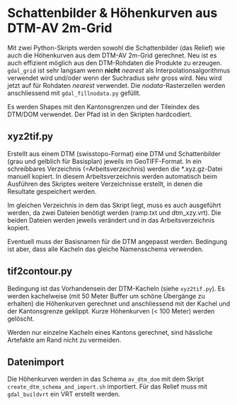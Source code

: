 Schattenbilder & Höhenkurven aus DTM-AV 2m-Grid
===============================================

Mit zwei Python-Skripts werden sowohl die Schattenbilder (das Relief) wie auch die Höhenkurven aus dem DTM-AV 2m-Grid gerechnet. Neu ist es auch effizient möglich aus den DTM-Rohdaten die Produkte zu erzeugen. `gdal_grid` ist sehr langsam wenn **nicht** *nearest* als Interpolationsalgorithmus verwendet wird und/oder wenn der Suchradius sehr gross wird. Neu wird jetzt auf für Rohdaten *nearest* verwendet. Die *nodata*-Rasterzellen werden anschliessend mit `gdal_fillnodata.py` gefüllt.

Es werden Shapes mit den Kantonsgrenzen und der Tileindex des DTM/DOM verwendet. Der Pfad ist in den Skripten hardcodiert. 

xyz2tif.py
----------
Erstellt aus einem DTM (swisstopo-Format) eine DTM und Schattenbilder (grau und gelblich für Basisplan) jeweils im GeoTIFF-Format. In ein schreibbares Verzeichnis (=Arbeitsverzeichnis) werden die *.xyz.gz-Datei manuell kopiert. In diesem Arbeitsverzeichnis werden automatisch beim Ausführen des Skriptes weitere Verzeichnisse erstellt, in denen die Resultate gespeichert werden. 

Im gleichen Verzeichnis in dem das Skript liegt, muss es auch ausgeführt werden, da zwei Dateien benötigt werden (ramp.txt und dtm_xzy.vrt). Die beiden Dateien werden jeweils verändert und in das Arbeitsverzeichnis kopiert.

Eventuell muss der Basisnamen für die DTM angepasst werden. Bedingung ist aber, dass alle Kacheln das gleiche Namensschema verwenden.


tif2contour.py
--------------
Bedingung ist das Vorhandensein der DTM-Kacheln (siehe `xyz2tif.py`). Es werden kachelweise (mit 50 Meter Buffer um schöne Übergänge zu erhalten) die Höhenkurven gerechnet und anschliessend mit der Kachel und der Kantonsgrenze geklippt. Kurze Höhenkurven (< 100 Meter) werden gelöscht.

Werden nur einzelne Kacheln eines Kantons gerechnet, sind hässliche Artefakte am Rand nicht zu vermeiden.


Datenimport
-----------
Die Höhenkurven werden in das Schema `av_dtm_dom` mit dem Skript `create_dtm_schema_and_import.sh` importiert. Für das Relief muss mit `gdal_buildvrt` ein VRT erstellt werden.

